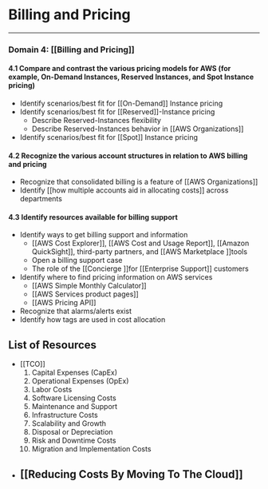 # Billing and Pricing
--------------
### Domain 4: [[Billing and Pricing]]

#### 4.1 Compare and contrast the various pricing models for AWS (for example, On-Demand Instances, Reserved Instances, and Spot Instance pricing)

- Identify scenarios/best fit for [[On-Demand]] Instance pricing
- Identify scenarios/best fit for [[Reserved]]-Instance pricing
	- Describe Reserved-Instances flexibility
	- Describe Reserved-Instances behavior in [[AWS Organizations]]
- Identify scenarios/best fit for [[Spot]] Instance pricing

#### 4.2 Recognize the various account structures in relation to AWS billing and pricing

- Recognize that consolidated billing is a feature of [[AWS Organizations]]
- Identify [[how multiple accounts aid in allocating costs]] across departments

#### 4.3 Identify resources available for billing support

- Identify ways to get billing support and information
	- [[AWS Cost Explorer]], [[AWS Cost and Usage Report]], [[Amazon QuickSight]], third-party partners, and [[AWS Marketplace ]]tools
	- Open a billing support case
	- The role of the [[Concierge ]]for [[Enterprise Support]] customers
- Identify where to find pricing information on AWS services
	- [[AWS Simple Monthly Calculator]]
	- [[AWS Services product pages]]
	- [[AWS Pricing API]]
- Recognize that alarms/alerts exist
- Identify how tags are used in cost allocation

## List of Resources
- [[TCO]]
	1. Capital Expenses (CapEx)
	2. Operational Expenses (OpEx)
	3. Labor Costs
	4. Software Licensing Costs
	5. Maintenance and Support
	6. Infrastructure Costs
	7. Scalability and Growth
	8. Disposal or Depreciation
	9. Risk and Downtime Costs
	10. Migration and Implementation Costs
- [[Reducing Costs By Moving To The Cloud]]
	- 